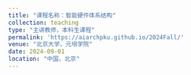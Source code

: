 ```yaml
---
title: "课程名称：智能硬件体系结构"
collection: teaching
type: "主讲教师，本科生课程"
permalink: 'https://aiarchpku.github.io/2024Fall/'
venue: "北京大学，元培学院"
date: 2024-09-01
location: "中国，北京"
---
```

